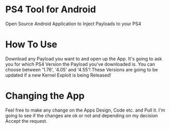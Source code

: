 # PS4 Tool for Android
Open Source Android Application to Inject Payloads to your PS4

# How To Use
Download any Payload you want to and open up the App. It's going to ask you for which PS4 Version the Payload you've downloaded is. You can choose between '1.76', '4.05' and '4.55'! These Versions are going to be updated if a new Kernel Exploit is being Released!

# Changing the App
Feel free to make any change on the Apps Design, Code etc. and Pull it. I'm going to see if the changes are ok or not and depending on my decision Accept the request.
